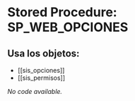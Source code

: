 # Stored Procedure: SP_WEB_OPCIONES

## Usa los objetos:
- [[sis_opciones]]
- [[sis_permisos]]

*No code available.*
